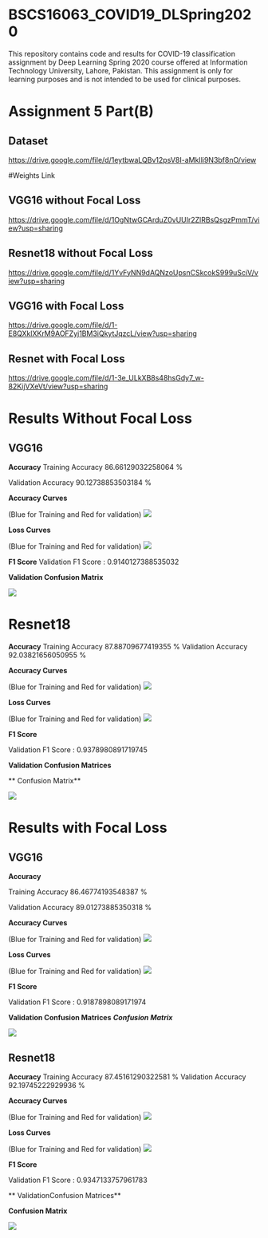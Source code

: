 # BSCS16063_COVID19_DLSpring2020
This repository contains code and results for COVID-19 classification assignment by Deep Learning Spring 2020 course offered at Information Technology University, Lahore, Pakistan. This assignment is only for learning purposes and is not intended to be used for clinical purposes.


# Assignment 5 Part(B)

## Dataset
https://drive.google.com/file/d/1eytbwaLQBv12psV8I-aMkIli9N3bf8nO/view

#Weights Link
## VGG16 without Focal Loss
https://drive.google.com/file/d/1OgNtwGCArduZ0vUUIr2ZlRBsQsgzPmmT/view?usp=sharing

## Resnet18 without Focal Loss
https://drive.google.com/file/d/1YvFyNN9dAQNzoUpsnCSkcokS999uSciV/view?usp=sharing

## VGG16 with Focal Loss
https://drive.google.com/file/d/1-E8QXklXKrM9AOFZyj1BM3iQkytJqzcL/view?usp=sharing

## Resnet with Focal Loss
https://drive.google.com/file/d/1-3e_ULkXB8s48hsGdy7_w-82KijVXeVt/view?usp=sharing


# **Results Without Focal Loss**

## VGG16

**Accuracy**
Training Accuracy 86.66129032258064 %

Validation Accuracy 90.12738853503184 %


**Accuracy Curves**

(Blue for Training and Red for validation)
![](images_without_focalloss/vgg16/accuracy/Capture.JPG)

**Loss Curves**

(Blue for Training and Red for validation)
![](images_without_focalloss/vgg16/Loss/Capture.JPG)

**F1 Score**
Validation F1 Score : 0.9140127388535032

**Validation Confusion Matrix**

![](images_without_focalloss/vgg16/confusion_matrix/d.JPG)


# Resnet18

**Accuracy**
Training Accuracy 87.88709677419355 %
Validation Accuracy 92.03821656050955 %

**Accuracy Curves**

(Blue for Training and Red for validation)
![](images_without_focalloss/resnet18/accuracy/Capture.JPG)


**Loss Curves**

(Blue for Training and Red for validation)
![](images_without_focalloss/resnet18/Loss/Capture.JPG)


**F1 Score**

Validation F1 Score : 0.9378980891719745

**Validation Confusion Matrices**

** Confusion Matrix**

![](images_without_focalloss/resnet18/confusion_matrix/d.JPG)

# **Results with Focal Loss**

## VGG16

**Accuracy**

Training Accuracy 86.46774193548387 %

Validation Accuracy 89.01273885350318 %


**Accuracy Curves**

(Blue for Training and Red for validation)
![](images_with_focalloss/vgg16/accuracy/Capture.JPG)

**Loss Curves**

(Blue for Training and Red for validation)
![](images_with_focalloss/vgg16/Loss/Capture.JPG)

**F1 Score**

Validation F1 Score : 0.9187898089171974

**Validation Confusion Matrices**
***Confusion Matrix***

![](images_with_focalloss/vgg16/confusion_matrix/d.JPG)

## Resnet18

**Accuracy**
Training Accuracy 87.45161290322581 %
Validation Accuracy 92.19745222929936 %

**Accuracy Curves**

(Blue for Training and Red for validation)
![](images_with_focalloss/resnet18/accuracy/Capture.JPG)


**Loss Curves**

(Blue for Training and Red for validation)
![](images_with_focalloss/resnet18/Loss/Capture.JPG)


**F1 Score**

Validation F1 Score : 0.9347133757961783

** ValidationConfusion Matrices**

**Confusion Matrix**

![](images_with_focalloss/resnet18/confusion_matrix/d.JPG)


